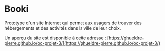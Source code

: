 # Booki

Prototype d'un site Internet qui permet aux usagers de trouver des hébergements et des activités dans la ville de leur choix.

Un aperçu du site est disponible à cette adresse : [https://ghueldre-pierre.github.io/oc-projet-3/](https://ghueldre-pierre.github.io/oc-projet-3/)